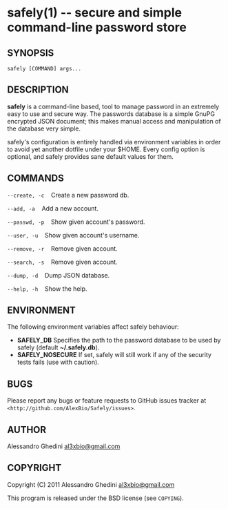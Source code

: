 safely(1) -- secure and simple command-line password store
==========================================================

## SYNOPSIS

`safely [COMMAND] args...`

## DESCRIPTION

**safely** is a command-line based, tool to manage password in an extremely
easy to use and secure way. The passwords database is a simple GnuPG encrypted
JSON document; this makes manual access and manipulation of the database very
simple.

safely's configuration is entirely handled via environment variables in order
to avoid yet another dotfile under your $HOME. Every config option is optional,
and safely provides sane default values for them.

## COMMANDS ##

`--create, -c`
&nbsp;&nbsp;&nbsp;Create a new password db.

`--add, -a`
&nbsp;&nbsp;&nbsp;Add a new account.

`--passwd, -p`
&nbsp;&nbsp;&nbsp;Show given account's password.

`--user, -u`
&nbsp;&nbsp;&nbsp;Show given account's username.

`--remove, -r`
&nbsp;&nbsp;&nbsp;Remove given account.

`--search, -s`
&nbsp;&nbsp;&nbsp;Remove given account.

`--dump, -d`
&nbsp;&nbsp;&nbsp;Dump JSON database.

`--help, -h`
&nbsp;&nbsp;&nbsp;Show the help.

## ENVIRONMENT ##

The following environment variables affect safely behaviour:

 * **SAFELY_DB** Specifies the path to the password database to be used by
   safely (default **~/.safely.db**).
 * **SAFELY_NOSECURE** If set, safely will still work if any of the security
   tests fails (use with caution).

## BUGS ##

Please report any bugs or feature requests to GitHub issues tracker at
`<http://github.com/AlexBio/Safely/issues>`.

## AUTHOR ##

Alessandro Ghedini <al3xbio@gmail.com>

## COPYRIGHT ##

Copyright (C) 2011 Alessandro Ghedini <al3xbio@gmail.com>

This program is released under the BSD license (see `COPYING`).

